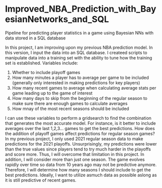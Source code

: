 # Improved_NBA_Prediction_with_BayesianNetworks_and_SQL
Pipeline for predicting player statistics in a game using Bayesian NNs with data stored in a SQL database

In this project, I am improving upon my previous NBA prediction model.  In this version, I input the data into an SQL database.  I createed scripts to manipulate data into a training set with the ability to tune how the training set is established.  Variables include:

1. Whether to include playoff games
2. How many minutes a player has to average per game to be included (generally only interested in making predictions for key players)
3. How many recent games to average when calculating average stats per game leading up to the game of interest
4. How many days to skip from the beginning of the regular season to make sure there are enough games to calculate averages
5. How mnay of the most recent seasons should be included

I can use these variables to perform a gridsearch to find the combination that generates the most accurate model.  For instance, is it better to include averages over the last 1,2,3... games to get the best predictions.  How does the addition of playoff games affect predictions for regular season games?  In my previous project, I only used 2021 regular season data to make predictions for the 2021 playoffs.  Unsurprisingly, my predictions were lower than the true values since players tend to try much harder in the playoffs and score more.  Thus, I will overcome that limitation in this project.  In addition, I will consider more than just one season.  The game evolves rapidly over time so data from 10 years ago may not be predictive anymore.  Therefore, I will determine how many seasons I should include to get the best predictions.  Ideally, I want to utilize asmuch data as possible aslong as it is still predictive of recent games.
